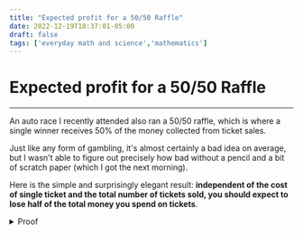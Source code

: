 ```yaml
---
title: "Expected profit for a 50/50 Raffle"
date: 2022-12-19T18:37:01-05:00
draft: false
tags: ['everyday math and science','mathematics']
---
```


# Expected profit for a 50/50 Raffle

---

An auto race I recently attended also ran a 50/50 raffle, which is where a single winner receives 50% of the money collected from ticket sales.

Just like any form of gambling, it's almost certainly a bad idea on average, but I wasn't able to figure out precisely how bad without a pencil and a bit of scratch paper (which I got the next morning).

Here is the simple and surprisingly elegant result: **independent of the cost of single ticket and the total number of tickets sold, you should expect to lose half of the total money you spend on tickets**.

<details>
  <summary>Proof</summary>

  Not too difficult, we only need to use the idea of expected values.

  Let \\(c\\) be the cost of a single ticket, \\(t\\) be the number of tickets you buy, and \\(N\\) be the total number of tickets sold. Therefore, the total amount you spend on tickets is \\(ct\\).

  There are two cases (win or lose), and for each case we need to compute the probability of the case occurring (\\( p_{\text{case}} \\)), as well as the expected profit (\\( m_{\text{case}} \\))
  $$
    p_{\text{lose}} = \frac{N - t}{N}, \quad m_{\text{lose}} = -ct \\\\
    p_{\text{win}} = \frac{t}{N}, \quad m_{\text{win}} = \frac{1}{2}Nc - ct .
  $$
  Then the expected profit is
  $$
    \mathbb{E}[m] = p_{\text{lose}} m_{\text{lose}} + p_{\text{win}} m_{\text{win}} .
  $$
  Substituting in the expressions from above
  $$
    \mathbb{E}[m] = -\frac{N - t}{N}ct + \frac{t}{N}\left(\frac{1}{2}Nc - ct\right)
  $$
  and simplifying
  $$
    \mathbb{E}[m] = -ct + \frac{ct^2}{N} + \frac{1}{2}ct - \frac{ct^2}{N}
  $$
  we obtain our result
  $$
    \mathbb{E}[m] = -\frac{1}{2}ct ,
  $$
  which we identify as a loss of half the money you spend on tickets.
</details>



